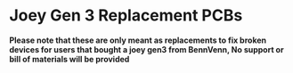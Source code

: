 # Joey Gen 3 Replacement PCBs

**Please note that these are only meant as replacements to fix broken devices for users that bought a joey gen3 from BennVenn, No support or bill of materials will be provided**
